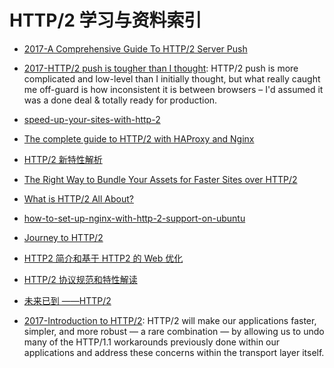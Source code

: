 # HTTP/2 学习与资料索引

- [2017-A Comprehensive Guide To HTTP/2 Server Push](https://www.smashingmagazine.com/2017/04/guide-http2-server-push/)

- [2017-HTTP/2 push is tougher than I thought](https://parg.co/bi4): HTTP/2 push is more complicated and low-level than I initially thought, but what really caught me off-guard is how inconsistent it is between browsers – I'd assumed it was a done deal & totally ready for production.

- [speed-up-your-sites-with-http-2](https://medium.com/@WebdesignerDepot/speed-up-your-sites-with-http-2-f6ee33cef6bd#.yzdpzial0)

- [The complete guide to HTTP/2 with HAProxy and Nginx](http://m12.io/blog/http-2-with-haproxy-and-nginx-guide)

- [HTTP/2 新特性解析](http://io.upyun.com/2015/05/13/http2/)

- [The Right Way to Bundle Your Assets for Faster Sites over HTTP/2](https://medium.com/@asyncmax/the-right-way-to-bundle-your-assets-for-faster-sites-over-http-2-437c37efe3ff#.512pz6h3y)

- [What is HTTP/2 All About?](https://auth0.com/blog/what-is-http2-all-about/)

- [how-to-set-up-nginx-with-http-2-support-on-ubuntu](https://www.digitalocean.com/community/tutorials/how-to-set-up-nginx-with-http-2-support-on-ubuntu-16-04)

- [Journey to HTTP/2](http://kamranahmed.info/blog/2016/08/13/http-in-depth/)

- [HTTP2 简介和基于 HTTP2 的 Web 优化](https://github.com/creeperyang/blog/issues/23)

- [HTTP/2 协议规范和特性解读 ](https://taozj.org/201612/http2-spec.html)

- [未来已到 ——HTTP/2](https://segmentfault.com/a/1190000007637735)

- [2017-Introduction to HTTP/2](https://developers.google.com/web/fundamentals/performance/http2/): HTTP/2 will make our applications faster, simpler, and more robust — a rare combination — by allowing us to undo many of the HTTP/1.1 workarounds previously done within our applications and address these concerns within the transport layer itself.
